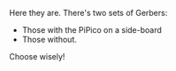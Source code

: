Here they are. There's two sets of Gerbers:
 - Those with the PiPico on a side-board
 - Those without.

Choose wisely!
<!--stackedit_data:
eyJoaXN0b3J5IjpbLTE1NDQzNzAxMzZdfQ==
-->
